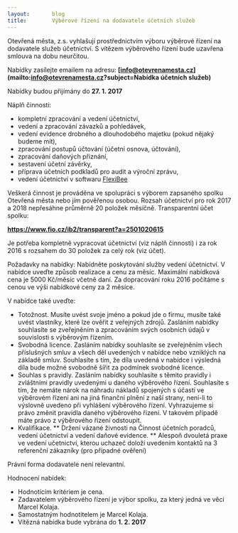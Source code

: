 ```yaml
---
layout:       blog
title:        Výběrové řízení na dodavatele účetních služeb
---
```

Otevřená města, z.s. vyhlašují prostřednictvím výboru výběrové řízení na dodavatele služeb účetnictví. S vítězem výběrového řízení bude uzavřena smlouva na dobu neurčitou.

Nabídky zasílejte emailem na adresu: **[info@otevrenamesta.cz](mailto:info@otevrenamesta.cz?subject=Nabídka účetních služeb)**

Nabídky budou přijímány do **27. 1. 2017**

Náplň činnosti:
	
- kompletní zpracování a vedení účetnictví,
- vedení a zpracování závazků a pohledávek,
- vedení evidence drobného a dlouhodobého majetku (pokud nějaký budeme mít),
- zpracování postupů účtování (účetní osnova, účtování),
- zpracování daňových přiznání,
- sestavení účetní závěrky,
- příprava účetních podkladů pro audit a výroční zprávu,
- vedení účetnictví v softwaru [FlexiBee](https://www.flexibee.eu/)

Veškerá činnost je prováděna ve spolupráci s výborem zapsaného spolku Otevřená města nebo jím pověřenou osobou. Rozsah účetnictví pro rok 2017 a 2018 nepřesáhne průměrně 20 položek měsíčně. Transparentní účet spolku:

**https://www.fio.cz/ib2/transparent?a=2501020615**

Je potřeba kompletně vypracovat účetnictví (viz náplň činnosti) i za rok 2016 s rozsahem do 30 položek za celý rok (viz účet).

Požadavky na nabídky:
Nabídněte poskytování služby vedení účetnictví.
V nabídce uveďte způsob realizace a cenu za měsíc. Maximální nabídková cena je 5000 Kč/měsíc včetně daní. Za dopracování roku 2016 počítáme s cenou ve výši nabídkové ceny za 2 měsíce.

V nabídce také uveďte:
	
* Totožnost. Musíte uvést svoje jméno a pokud jde o firmu, musíte také uvést vlastníky, které lze ověřit z veřejných zdrojů. Zasláním nabídky souhlasíte se zveřejněním a zpracováním svých osobních údajů v souvislosti s výběrovým řízením.
* Svobodná licence. Zasláním nabídky souhlasíte se zveřejněním všech příslušných smluv a všech děl uvedených v nabídce nebo vzniklých na základě smluv. Souhlasíte s tím, že díla uvedená v nabídce i výsledná díla bude možné svobodně šířit za podmínek svobodné licence.
* Souhlas s pravidly. Zasláním nabídky souhlasíte s těmito pravidly i zvláštními pravidly uvedenými u daného výběrového řízení. Souhlasíte s tím, že nemáte nárok na náhradu nákladů spojených s účastí ve výběrovém řízení ani na jiná finanční plnění z naší strany, není-li to výslovně uvedeno při vyhlášení výběrového řízení. Vyhrazujeme si právo změnit pravidla daného výběrového řízení. V takovém případě máte právo z výběrového řízení odstoupit.
* Kvalifikace.
** Držení vázané živnosti na Činnost účetních poradců, vedení účetnictví a vedení daňové evidence.
** Alespoň dvouletá praxe ve vedení učetnictví, kterou uchazeč doloží uvedením kontaktů na 3 referenční zákazníky (pro případné ověření)

Právní forma dodavatele není relevantní.

Hodnocení nabídek:
	
* Hodnotícím kritériem je cena.
* Zadavatelem výběrového řízení je výbor spolku, za který jedná ve věci Marcel Kolaja.
* Samostatným hodnotitelem je Marcel Kolaja.
* Vítězná nabídka bude vybrána do **1. 2. 2017**
